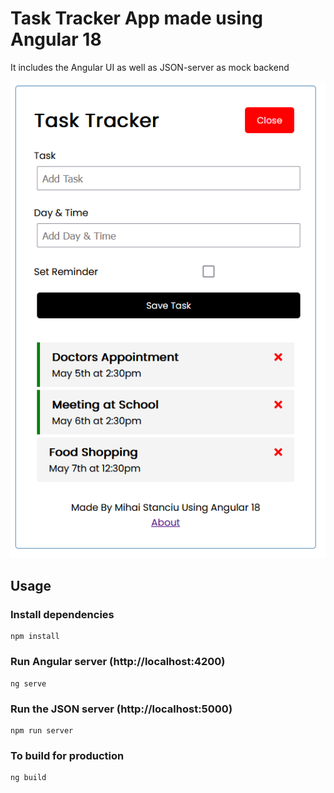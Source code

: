 # Task Tracker App made using Angular 18

It includes the Angular UI as well as JSON-server as mock backend

![alt text](https://raw.githubusercontent.com/StanciuMihai/angular-task-tracker/master/src/assets/TaskTracker_Overview.PNG)


## Usage

### Install dependencies

```
npm install
```

### Run Angular server (http://localhost:4200)

```
ng serve
```

### Run the JSON server (http://localhost:5000)

```
npm run server
```

### To build for production

```
ng build
```
